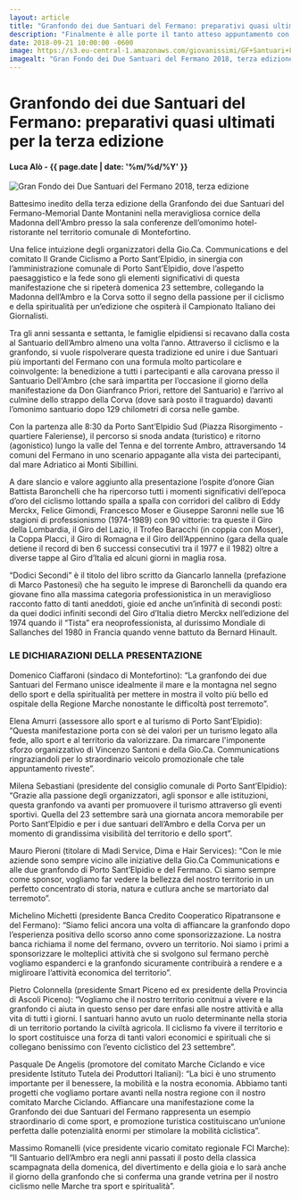 ```yaml
---
layout: article
title: "Granfondo dei due Santuari del Fermano: preparativi quasi ultimati per la terza edizione"
description: "Finalmente è alle porte il tanto atteso appuntamento con la Granfondo dei due Santuari del Fermano che taglia il traguardo della terza edizione grazie all’entusiasmo e agli sforzi della Gio.Ca. Communications che condivide la parte organizzativa con il Comitato Il Grande Ciclismo a Porto Sant’Elpidio e l’amministrazione comunale elpidiense."
date: 2018-09-21 10:00:00 -0600
image: https://s3.eu-central-1.amazonaws.com/giovanissimi/GF+Santuari+Fermano+23092018.jpeg
imagealt: "Gran Fondo dei Due Santuari del Fermano 2018, terza edizione"
---
```


# Granfondo dei due Santuari del Fermano: preparativi quasi ultimati per la terza edizione

#### Luca Alò - {{ page.date | date: '%m/%d/%Y' }}

![Gran Fondo dei Due Santuari del Fermano 2018, terza edizione](https://s3.eu-central-1.amazonaws.com/giovanissimi/GF+Santuari+Fermano+23092018.jpeg)

Battesimo inedito della terza edizione della Granfondo dei due Santuari del Fermano-Memorial Dante Montanini nella meravigliosa cornice della Madonna dell'Ambro presso la sala conferenze dell’omonimo hotel-ristorante nel territorio comunale di Montefortino.

Una felice intuizione degli organizzatori della Gio.Ca. Communications e del comitato Il Grande Ciclismo a Porto Sant’Elpidio, in sinergia con l’amministrazione comunale di Porto Sant’Elpidio, dove l’aspetto paesaggistico e la fede sono gli elementi significativi di questa manifestazione che si ripeterà domenica 23 settembre, collegando la Madonna dell’Ambro e la Corva sotto il segno della passione per il ciclismo e della spiritualità per un’edizione che ospiterà il Campionato Italiano dei Giornalisti.

Tra gli anni sessanta e settanta, le famiglie elpidiensi si recavano dalla costa al Santuario dell’Ambro almeno una volta l’anno. Attraverso il ciclismo e la granfondo, si vuole rispolverare questa tradizione ed unire i due Santuari più importanti del Fermano con una formula molto particolare e coinvolgente: la benedizione a tutti i partecipanti e alla carovana presso il Santuario Dell'Ambro (che sarà impartita per l’occasione il giorno della manifestazione da Don Gianfranco Priori, rettore del Santuario) e l’arrivo al culmine dello strappo della Corva (dove sarà posto il traguardo) davanti l’omonimo santuario dopo 129 chilometri di corsa nelle gambe.

Con la partenza alle 8:30 da Porto Sant’Elpidio Sud (Piazza Risorgimento - quartiere Faleriense), il percorso si snoda andata (turistico) e ritorno (agonistico) lungo la valle del Tenna e del torrente Ambro, attraversando 14 comuni del Fermano in uno scenario appagante alla vista dei partecipanti, dal mare Adriatico ai Monti Sibillini.

A dare slancio e valore aggiunto alla presentazione l’ospite d’onore Gian Battista Baronchelli che ha ripercorso tutti i momenti significativi dell’epoca d’oro del ciclismo lottando spalla a spalla con corridori del calibro di Eddy Merckx, Felice Gimondi, Francesco Moser e Giuseppe Saronni nelle sue 16 stagioni di professionismo (1974-1989) con 90 vittorie: tra queste il Giro della Lombardia, il Giro del Lazio, il Trofeo Baracchi (in coppia con Moser), la Coppa Placci, il Giro di Romagna e il Giro dell’Appennino (gara della quale detiene il record di ben 6 successi consecutivi tra il 1977 e il 1982) oltre a diverse tappe al Giro d’Italia ed alcuni giorni in maglia rosa.

“Dodici Secondi” è il titolo del libro scritto da Giancarlo Iannella (prefazione di Marco Pastonesi) che ha seguito le imprese di Baronchelli da quando era giovane fino alla massima categoria professionistica in un meraviglioso racconto fatto di tanti aneddoti, gioie ed anche un’infinità di secondi posti: da quei dodici infiniti secondi del Giro d’Italia dietro Merckx nell’edizione del 1974 quando il “Tista” era neoprofessionista, al durissimo Mondiale di Sallanches del 1980 in Francia quando venne battuto da Bernard Hinault.

### LE DICHIARAZIONI DELLA PRESENTAZIONE

Domenico Ciaffaroni (sindaco di Montefortino): “La granfondo dei due Santuari del Fermano unisce idealmente il mare e la montagna nel segno dello sport e della spiritualità per mettere in mostra il volto più bello ed ospitale della Regione Marche nonostante le difficoltà post terremoto”.

Elena Amurri (assessore allo sport e al turismo di Porto Sant’Elpidio): “Questa manifestazione porta con sè dei valori per un turismo legato alla fede, allo sport e al territorio da valorizzare. Da rimarcare l'imponente sforzo organizzativo di Vincenzo Santoni e della Gio.Ca. Communications ringraziandoli per lo straordinario veicolo promozionale che tale appuntamento riveste”.

Milena Sebastiani (presidente del consiglio comunale di Porto Sant’Elpidio): “Grazie alla passione degli organizzatori, agli sponsor e alle istituzioni, questa granfondo va avanti per promuovere il turismo attraverso gli eventi sportivi. Quella del 23 settembre sarà una giornata ancora memorabile per Porto Sant’Elpidio e per i due santuari dell’Ambro e della Corva per un momento di grandissima visibilità del territorio e dello sport”.

Mauro Pieroni (titolare di Madi Service, Dima e Hair Services): “Con le mie aziende sono sempre vicino alle iniziative della Gio.Ca Communications e alle due granfondo di Porto Sant’Elpidio e del Fermano. Ci siamo sempre come sponsor, vogliamo far vedere la bellezza del nostro territorio in un perfetto concentrato di storia, natura e cutlura anche se martoriato dal terremoto”.

Michelino Michetti (presidente Banca Credito Cooperatico Ripatransone e del Fermano): “Siamo felici ancora una volta di affiancare la granfondo dopo l’esperienza positiva dello scorso anno come sponsorizzazione. La nostra banca richiama il nome del fermano, ovvero un territorio. Noi siamo i primi a sponsorizzare le molteplici attività che si svolgono sul fermano perchè vogliamo espanderci e la granfondo sicuramente contribuirà a rendere e a migliroare l’attività economica del territorio”.

Pietro Colonnella (presidente Smart Piceno ed ex presidente della Provincia di Ascoli Piceno): “Vogliamo che il nostro territorio conitnui a vivere e la granfondo ci aiuta in questo senso per dare enfasi alle nostre attività e alla vita di tutti i giorni. I santuari hanno avuto un ruolo determinante nella storia di un territorio portando la civiltà agricola. Il ciclismo fa vivere il territorio e lo sport costituisce una forza di tanti valori economici e spirituali che si collegano benissimo con l’evento ciclistico del 23 settembre”.

Pasquale De Angelis (promotore del comitato Marche Ciclando e vice presidente Istituto Tutela dei Produttori Italiani): “La bici è uno strumento importante per il benessere, la mobilità e la nostra economia. Abbiamo tanti progetti che vogliamo portare avanti nella nostra regione con il nostro comitato Marche Ciclando. Affiancare una manifestazione come la Granfondo dei due Santuari del Fermano rappresenta un esempio straordinario di come sport, e promozione turistica costituiscano un’unione perfetta dalle potenzialità enormi per stimolare la mobilità ciclistica”.

Massimo Romanelli (vice presidente vicario comitato regionale FCI Marche): “Il Santuario dell’Ambro era negli anni passati il posto della classica scampagnata della domenica, del divertimento e della gioia e lo sarà anche il giorno della granfondo che si conferma una grande vetrina per il nostro ciclismo nelle Marche tra sport e spiritualità”.